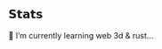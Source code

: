 ## 𝗦𝘁𝗮𝘁𝘀

<!-- <p align="left">
<img alt="绯凡的 github stats" height='165' src="https://github-readme-stats.vercel.app/api?username=geoffgu&show_icons=true&count_private=true&theme=nord&include_all_commits=true">
<img alt="Top Languages" height='165' src="https://github-readme-stats.vercel.app/api/top-langs/?username=geoffgu&layout=compact&theme=nord&role=OWNER,ORGANIZATION_MEMBER,COLLABORATOR">
</p> -->

🌱 I’m currently learning web 3d & rust...

<!--
**geoffgu/geoffgu** is a ✨ _special_ ✨ repository because its `README.md` (this file) appears on your GitHub profile.

Here are some ideas to get you started:

- 🔭 I’m currently working on ...
- 🌱 I’m currently learning ...
- 👯 I’m looking to collaborate on ...
- 🤔 I’m looking for help with ...
- 💬 Ask me about ...
- 📫 How to reach me: ...
- 😄 Pronouns: ...
- ⚡ Fun fact: ...
-->
